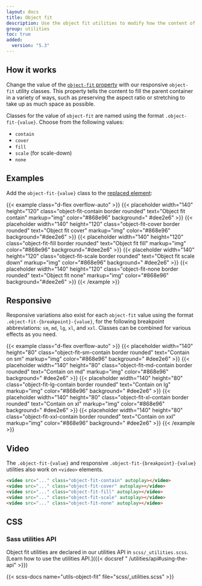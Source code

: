 ```yaml
---
layout: docs
title: Object fit
description: Use the object fit utilities to modify how the content of a [replaced element](https://developer.mozilla.org/en-US/docs/Web/CSS/Replaced_element), such as an `<img>` or `<video>`, should be resized to fit its container.
group: utilities
toc: true
added:
  version: "5.3"
---
```


## How it works

Change the value of the [
`object-fit` property](https://developer.mozilla.org/en-US/docs/Web/CSS/object-fit)
with our responsive `object-fit` utility classes. This property tells the
content to fill the parent container in a variety of ways, such as preserving
the aspect ratio or stretching to take up as much space as possible.

Classes for the value of `object-fit` are named using the format
`.object-fit-{value}`. Choose from the following values:

- `contain`
- `cover`
- `fill`
- `scale` (for scale-down)
- `none`

## Examples

Add the `object-fit-{value}` class to
the [replaced element](https://developer.mozilla.org/en-US/docs/Web/CSS/Replaced_element):

{{< example class="d-flex overflow-auto" >}}
{{< placeholder width="140" height="120" class="object-fit-contain border
rounded" text="Object fit contain" markup="img" color="#868e96" background="
#dee2e6" >}}
{{< placeholder width="140" height="120" class="object-fit-cover border rounded"
text="Object fit cover" markup="img" color="#868e96" background="#dee2e6" >}}
{{< placeholder width="140" height="120" class="object-fit-fill border rounded"
text="Object fit fill" markup="img" color="#868e96" background="#dee2e6" >}}
{{< placeholder width="140" height="120" class="object-fit-scale border rounded"
text="Object fit scale down" markup="img" color="#868e96" background="
#dee2e6" >}}
{{< placeholder width="140" height="120" class="object-fit-none border rounded"
text="Object fit none" markup="img" color="#868e96" background="#dee2e6" >}}
{{< /example >}}

## Responsive

Responsive variations also exist for each `object-fit` value using the format
`.object-fit-{breakpoint}-{value}`, for the following breakpoint abbreviations:
`sm`, `md`, `lg`, `xl`, and `xxl`. Classes can be combined for various effects
as you need.

{{< example class="d-flex overflow-auto" >}}
{{< placeholder width="140" height="80" class="object-fit-sm-contain border
rounded" text="Contain on sm" markup="img" color="#868e96" background="
#dee2e6" >}}
{{< placeholder width="140" height="80" class="object-fit-md-contain border
rounded" text="Contain on md" markup="img" color="#868e96" background="
#dee2e6" >}}
{{< placeholder width="140" height="80" class="object-fit-lg-contain border
rounded" text="Contain on lg" markup="img" color="#868e96" background="
#dee2e6" >}}
{{< placeholder width="140" height="80" class="object-fit-xl-contain border
rounded" text="Contain on xl" markup="img" color="#868e96" background="
#dee2e6" >}}
{{< placeholder width="140" height="80" class="object-fit-xxl-contain border
rounded" text="Contain on xxl" markup="img" color="#868e96" background="
#dee2e6" >}}
{{< /example >}}

## Video

The `.object-fit-{value}` and responsive `.object-fit-{breakpoint}-{value}`
utilities also work on `<video>` elements.

```html
<video src="..." class="object-fit-contain" autoplay></video>
<video src="..." class="object-fit-cover" autoplay></video>
<video src="..." class="object-fit-fill" autoplay></video>
<video src="..." class="object-fit-scale" autoplay></video>
<video src="..." class="object-fit-none" autoplay></video>
```

## CSS

### Sass utilities API

Object fit utilities are declared in our utilities API in
`scss/_utilities.scss`. [Learn how to use the utilities API.]({{< docsref "
/utilities/api#using-the-api" >}})

{{< scss-docs name="utils-object-fit" file="scss/_utilities.scss" >}}
